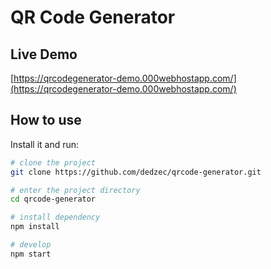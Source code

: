 # QR Code Generator

## Live Demo

[https://qrcodegenerator-demo.000webhostapp.com/](https://qrcodegenerator-demo.000webhostapp.com/)

## How to use

Install it and run:

```sh
# clone the project
git clone https://github.com/dedzec/qrcode-generator.git

# enter the project directory
cd qrcode-generator

# install dependency
npm install

# develop
npm start
```

